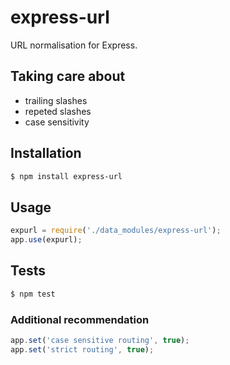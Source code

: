 # express-url

URL normalisation for Express.

## Taking care about

* trailing slashes
* repeted slashes
* case sensitivity

## Installation
```sh
$ npm install express-url
```

## Usage
```js
expurl = require('./data_modules/express-url');
app.use(expurl);
```

## Tests
```sh
$ npm test
```

### Additional recommendation
```js
app.set('case sensitive routing', true);
app.set('strict routing', true);
```